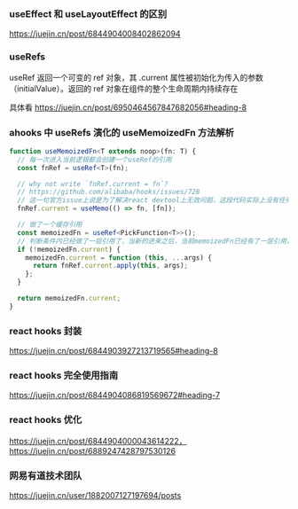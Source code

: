 ### useEffect 和 useLayoutEffect 的区别

https://juejin.cn/post/6844904008402862094

### useRefs

useRef 返回一个可变的 ref 对象，其 .current 属性被初始化为传入的参数（initialValue）。返回的 ref 对象在组件的整个生命周期内持续存在

具体看 https://juejin.cn/post/6950464567847682056#heading-8

### ahooks 中 useRefs 演化的 useMemoizedFn 方法解析

```ts
function useMemoizedFn<T extends noop>(fn: T) {
  // 每一次进入当前逻辑都会创建一个useRef的引用
  const fnRef = useRef<T>(fn);

  // why not write `fnRef.current = fn`?
  // https://github.com/alibaba/hooks/issues/728
  // 这一句官方issue上说是为了解决react devtool上无效问题，这段代码实际上没有任何意义
  fnRef.current = useMemo(() => fn, [fn]);

  // 做了一个缓存引用
  const memoizedFn = useRef<PickFunction<T>>();
  // 判断条件内已经做了一层引用了，当新的进来之后，当前memoizedFn已经有了一层引用，所以会使用缓存之前的fnRef
  if (!memoizedFn.current) {
    memoizedFn.current = function (this, ...args) {
      return fnRef.current.apply(this, args);
    };
  }

  return memoizedFn.current;
}
```

### react hooks 封装

https://juejin.cn/post/6844903927213719565#heading-8

### react hooks 完全使用指南

https://juejin.cn/post/6844904086819569672#heading-7

### react hooks 优化

https://juejin.cn/post/6844904000043614222，https://juejin.cn/post/6889247428797530126

### 网易有道技术团队

https://juejin.cn/user/1882007127197694/posts

